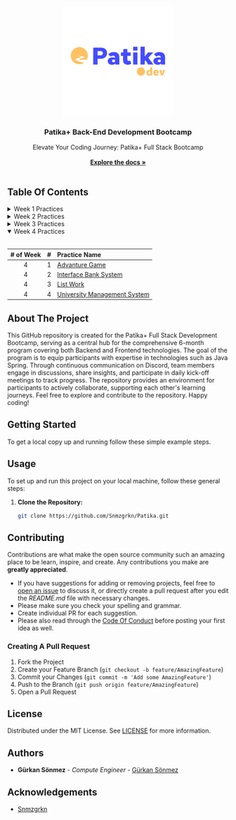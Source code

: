 <br/>
<p align="center">
  <a href="https://github.com/Snmzgrkn/Patika">
    <img src="images/patika.png" alt="Logo"  height="250">
  </a>

  <h3 align="center">Patika+ Back-End Development Bootcamp</h3>

  <p align="center">
    Elevate Your Coding Journey: Patika+ Full Stack Bootcamp
    <br/>
    <br/>
    <a href="https://github.com/Snmzgrkn/Patika"><strong>Explore the docs »</strong></a>
    <br/>
    <br/>
  </p>
</p>


## Table Of Contents

<details>
<summary>Week 1 Practices</summary>
<br>

|# of Week| #  | Practice Name|
|:---:    |---:|:----         |
| 1       | 1  | [Arithmetic Operation and Priority](https://github.com/Snmzgrkn/Patika/blob/master/src/Week_01/AritmetikIslemVeOncelik/AritmetikIslemVeOncelik.java)|
| 1       | 2  | [Leap Calculation](https://github.com/Snmzgrkn/Patika/blob/master/src/Week_01/ArtikYilHesaplama/ArtikYilHesaplama.java)|
| 1       | 3  | [Prime Numbers 100'](https://github.com/Snmzgrkn/Patika/blob/master/src/Week_01/AsalSayi100/AsalSayi100.java)|
| 1       | 4  | [Calculator](https://github.com/Snmzgrkn/Patika/blob/master/src/Week_01/Calculator/Calculator.java)|
| 1       | 5 | [Chinese zodiac](https://github.com/Snmzgrkn/Patika/blob/master/src/Week_01/CinZodyagi/CinZodyagi.java)|
| 1       | 6 | [Fibonacci](https://github.com/Snmzgrkn/Patika/blob/master/src/Week_01/Fibonacci/Fibonacci.java)|
| 1       | 7 | [Flight Ticket Calculation](https://github.com/Snmzgrkn/Patika/tree/master/src/Week_01/FlightTicketCalculation)|
| 1       | 8 | [Login](https://github.com/Snmzgrkn/Patika/tree/master/src/Week_01/Login)|
| 1       | 9 | [Grocery Store Program](https://github.com/Snmzgrkn/Patika/tree/master/src/Week_01/ManavKasaProgrami)|
| 1       | 10 | [Find Min and Max](https://github.com/Snmzgrkn/Patika/tree/master/src/Week_01/MinVeMaxDegeriBulma)|
| 1       | 11 | [Perfect Number](https://github.com/Snmzgrkn/Patika/blob/master/src/Week_01/MukemmelSayiBulma/MukemmelSayiBulma.java)|
| 1       | 12 | [Reverse Triangle](https://github.com/Snmzgrkn/Patika/tree/master/src/Week_01/TersUcgen)|
| 1       | 13 | [Type Conversion](https://github.com/Snmzgrkn/Patika/tree/master/src/Week_01/TipDonusum)|
| 1       | 14 | [Body Mass Index Calculation](https://github.com/Snmzgrkn/Patika/tree/master/src/Week_01/V%C3%BCcutKitleEndeksiHesaplama)|

</details>

<details>
<summary>Week 2 Practices</summary>
<br>

|# of Week| #  | Practice Name|
|:---:    |---:|:----         |
| 2       | 1  | [Advanced Calculator](https://github.com/Snmzgrkn/Patika/blob/master/src/Week_02/AdvancedCalculator/AdvancedCalculator.java)|
| 2       | 2  | [Array Find Min and Max](https://github.com/Snmzgrkn/Patika/blob/master/src/Week_02/ArrayFindMinMax/Main.java)|
| 2       | 3  | [Box Game](https://github.com/Snmzgrkn/Patika/tree/master/src/Week_02/BoxGame)|
| 2       | 4  | [Creating Method by Pattern](https://github.com/Snmzgrkn/Patika/blob/master/src/Week_02/CreatingMethodByPattern/CreatingMethodByPattern.java)|
| 2       | 5 | [Exponential Number Calculation](https://github.com/Snmzgrkn/Patika/blob/master/src/Week_02/ExponentialNumberCalculation/ExponentialNumberCalculation.java)|
| 2       | 6 | [Fibonacci with Recursive](https://github.com/Snmzgrkn/Patika/blob/master/src/Week_02/FibonacciWithRecursive/FibonacciWithRecursive.java)|
| 2       | 7 | [Harmonic Array](https://github.com/Snmzgrkn/Patika/blob/master/src/Week_02/HarmonicArray/Main.java)|
| 2       | 8 | [Letter Array](https://github.com/Snmzgrkn/Patika/blob/master/src/Week_02/LetterArray/LetterArray.java)|
| 2       | 9 | [Palindrome Number](https://github.com/Snmzgrkn/Patika/blob/master/src/Week_02/PalindromeNumber/PalindromeNumber.java)|
| 2       | 10 | [Palindromic](https://github.com/Snmzgrkn/Patika/blob/master/src/Week_02/Palindromic/Main.java)|
| 2       | 11 | [Prime Number](https://github.com/Snmzgrkn/Patika/blob/master/src/Week_02/PrimeNumber/PrimeNumber.java)|
| 2       | 12 | [Repetitive Even Numbers in Array](https://github.com/Snmzgrkn/Patika/blob/master/src/Week_02/RepetitiveEvenNumbersArray/Main.java)|
| 2       | 13 | [Salary Calculation](https://github.com/Snmzgrkn/Patika/tree/master/src/Week_02/SalaryCalculation)|
| 2       | 14 | [Sort Array Elements](https://github.com/Snmzgrkn/Patika/blob/master/src/Week_02/SortArrayElements/Main.java)|
| 2       | 15 | [Student Information System](https://github.com/Snmzgrkn/Patika/tree/master/src/Week_02/StudentInformationSystem)|
| 2       | 16 | [Transpose Array](https://github.com/Snmzgrkn/Patika/blob/master/src/Week_02/TransposeArray/Main.java)|


</details>

<details>
<summary>Week 3 Practices</summary>
<br>

|# of Week| #  | Practice Name|
|:---:    |---:|:----         |
| 3       | 1  | [Mine Sweeper Game](https://github.com/Snmzgrkn/Patika-Projects/tree/main/MineSweeper)|
</details>

<details open>
<summary>Week 4 Practices</summary>
<br>

|# of Week| #  | Practice Name|
|:---:    |---:|:----         |
| 4       | 1  | [Advanture Game](https://github.com/Snmzgrkn/Patika/tree/master/src/Week_04/AdventureGame)|
| 4       | 2  | [Interface Bank System](https://github.com/Snmzgrkn/Patika/tree/master/src/Week_04/InterfaceBankSystem)|
| 4       | 3  | [List Work](https://github.com/Snmzgrkn/Patika/tree/master/src/Week_04/ListWork)|
| 4       | 4  | [University Management System](https://github.com/Snmzgrkn/Patika/tree/master/src/Week_04/UniversityManagementSystem)|

</details>



## About The Project

This GitHub repository is created for the Patika+ Full Stack Development Bootcamp, serving as a central hub for the comprehensive 6-month program covering both Backend and Frontend technologies. The goal of the program is to equip participants with expertise in technologies such as Java Spring. Through continuous communication on Discord, team members engage in discussions, share insights, and participate in daily kick-off meetings to track progress. The repository provides an environment for participants to actively collaborate, supporting each other's learning journeys. Feel free to explore and contribute to the repository. Happy coding!

## Getting Started

To get a local copy up and running follow these simple example steps.

## Usage

To set up and run this project on your local machine, follow these general steps:

1. **Clone the Repository:**
   ```bash
   git clone https://github.com/Snmzgrkn/Patika.git


## Contributing

Contributions are what make the open source community such an amazing place to be learn, inspire, and create. Any contributions you make are **greatly appreciated**.
* If you have suggestions for adding or removing projects, feel free to [open an issue](https://github.com/Snmzgrkn/Patika/issues/new) to discuss it, or directly create a pull request after you edit the *README.md* file with necessary changes.
* Please make sure you check your spelling and grammar.
* Create individual PR for each suggestion.
* Please also read through the [Code Of Conduct](https://github.com/Snmzgrkn/Patika/blob/main/CODE_OF_CONDUCT.md) before posting your first idea as well.

### Creating A Pull Request

1. Fork the Project
2. Create your Feature Branch (`git checkout -b feature/AmazingFeature`)
3. Commit your Changes (`git commit -m 'Add some AmazingFeature'`)
4. Push to the Branch (`git push origin feature/AmazingFeature`)
5. Open a Pull Request

## License

Distributed under the MIT License. See [LICENSE](https://github.com/Snmzgrkn/Patika/blob/main/LICENSE.md) for more information.

## Authors

* **Gürkan Sönmez** - *Compute Engineer* - [Gürkan Sönmez](https://github.com/Snmzgrkn/) 
## Acknowledgements

* [Snmzgrkn](https://github.com/Snmzgrkn/)

